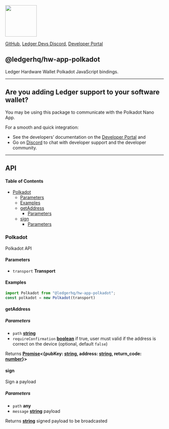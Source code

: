 <img src="https://user-images.githubusercontent.com/4631227/191834116-59cf590e-25cc-4956-ae5c-812ea464f324.png" height="100" />

[GitHub](https://github.com/LedgerHQ/ledger-live/),
[Ledger Devs Discord](https://developers.ledger.com/discord-pro),
[Developer Portal](https://developers.ledger.com/)

## @ledgerhq/hw-app-polkadot

Ledger Hardware Wallet Polkadot JavaScript bindings.

***

## Are you adding Ledger support to your software wallet?

You may be using this package to communicate with the Polkadot Nano App.

For a smooth and quick integration:

*   See the developers’ documentation on the [Developer Portal](https://developers.ledger.com/docs/transport/overview/) and
*   Go on [Discord](https://developers.ledger.com/discord-pro/) to chat with developer support and the developer community.

***

## API

<!-- Generated by documentation.js. Update this documentation by updating the source code. -->

#### Table of Contents

*   [Polkadot](#polkadot)
    *   [Parameters](#parameters)
    *   [Examples](#examples)
    *   [getAddress](#getaddress)
        *   [Parameters](#parameters-1)
    *   [sign](#sign)
        *   [Parameters](#parameters-2)

### Polkadot

Polkadot API

#### Parameters

*   `transport` **Transport** 

#### Examples

```javascript
import Polkadot from "@ledgerhq/hw-app-polkadot";
const polkadot = new Polkadot(transport)
```

#### getAddress

##### Parameters

*   `path` **[string](https://developer.mozilla.org/docs/Web/JavaScript/Reference/Global_Objects/String)** 
*   `requireConfirmation` **[boolean](https://developer.mozilla.org/docs/Web/JavaScript/Reference/Global_Objects/Boolean)** if true, user must valid if the address is correct on the device (optional, default `false`)

Returns **[Promise](https://developer.mozilla.org/docs/Web/JavaScript/Reference/Global_Objects/Promise)<{pubKey: [string](https://developer.mozilla.org/docs/Web/JavaScript/Reference/Global_Objects/String), address: [string](https://developer.mozilla.org/docs/Web/JavaScript/Reference/Global_Objects/String), return_code: [number](https://developer.mozilla.org/docs/Web/JavaScript/Reference/Global_Objects/Number)}>** 

#### sign

Sign a payload

##### Parameters

*   `path` **any** 
*   `message` **[string](https://developer.mozilla.org/docs/Web/JavaScript/Reference/Global_Objects/String)** payload

Returns **[string](https://developer.mozilla.org/docs/Web/JavaScript/Reference/Global_Objects/String)** signed payload to be broadcasted
